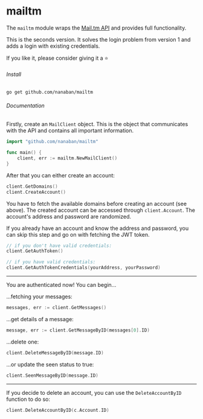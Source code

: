 # mailtm

The `mailtm` module wraps the [Mail.tm API](https://api.mail.tm) and provides full functionality. 

This is the seconds version. It solves the login problem from version 1 and adds a login with existing credentials.

If you like it, please consider giving it a :star:

###### Install

`go get github.com/nanaban/mailtm`

###### Documentation

Firstly, create an `MailClient` object. This is the object that communicates with the API and contains all important
information.
```go
import "github.com/nanaban/mailtm"

func main() {
    client, err := mailtm.NewMailClient()
}
```

After that you can either create an account:
```go
client.GetDomains()
client.CreateAccount()
```
You have to fetch the available domains before creating an account (see above). The created account can be accessed through `client.Account`. The account's address and password are randomized.

If you already have an account and know the address and password, you can skip this step and go on with fetching the JWT token. 
```go
// if you don't have valid credentials:
client.GetAuthToken()

// if you have valid credentials:
client.GetAuthTokenCredentials(yourAddress, yourPassword) 
```
---
You are authenticated now! You can begin...

...fetching your messages:
```go
messages, err := client.GetMessages()
```
...get details of a message:
```go
message, err := client.GetMessageByID(messages[0].ID)
```
...delete one:
```go
client.DeleteMessageByID(message.ID)
```
...or update the seen status to true:
```go
client.SeenMessageByID(message.ID)
```
---
If you decide to delete an account, you can use the `DeleteAccountByID` function to do so:
```go
client.DeleteAccountByID(c.Account.ID)
```